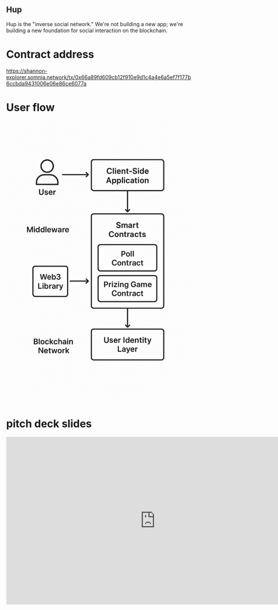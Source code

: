 ## Hup
Hup is the "inverse social network." We're not building a new app;
 we're building a new foundation for social interaction on the blockchain.

# Contract address
https://shannon-explorer.somnia.network/tx/0x66a89fd609cb12f910e9d1c4a4e6a5ef7f177b6ccbda9431006e06e86ce6077a

# User flow
<img src="./d804a28c-fd16-4fd0-ae95-ba880c7db2b3.png">

# pitch deck slides

<iframe style="border: 1px solid rgba(0, 0, 0, 0.1);" width="800" height="450" src="https://embed.figma.com/slides/WGFu8vMg4NvveEUgUqN2MJ/hup-somnia-hackathon?node-id=1-42&embed-host=share" allowfullscreen></iframe>